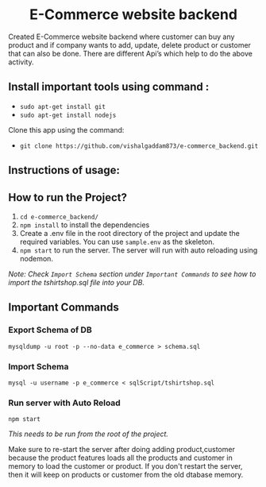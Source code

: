 <h1 align="center">E-Commerce website backend</h1>
Created E-Commerce website backend where customer can buy any product  and if company wants to add, update, delete product or customer that can also be done. There are different Api’s which help to do the above activity.


## Install important tools using command :
  * `sudo apt-get install git`
  * `sudo apt-get install nodejs`

Clone this app using the command:
  * `git clone https://github.com/vishalgaddam873/e-commerce_backend.git`

## Instructions of usage:

## How to run the Project?

1. `cd e-commerce_backend/`
2. `npm install` to install the dependencies
3. Create a .env file in the root directory of the project and update the required variables. You can use `sample.env` as the skeleton.
4. `npm start` to run the server. The server will run with auto reloading using nodemon.

*Note: Check `Import Schema` section under `Important Commands` to see how to import the tshirtshop.sql file into your DB.*

## Important Commands

### Export Schema of DB
`mysqldump -u root -p --no-data e_commerce > schema.sql`

### Import Schema
`mysql -u username -p e_commerce < sqlScript/tshirtshop.sql`

### Run server with Auto Reload
`npm start`


*This needs to be run from the root of the project.*

Make sure to re-start the server after doing adding product,customer because the product features loads all the products and customer in memory to load the customer or product. If you don't restart the server, then it will keep on products or customer from the old dtabase memory.
